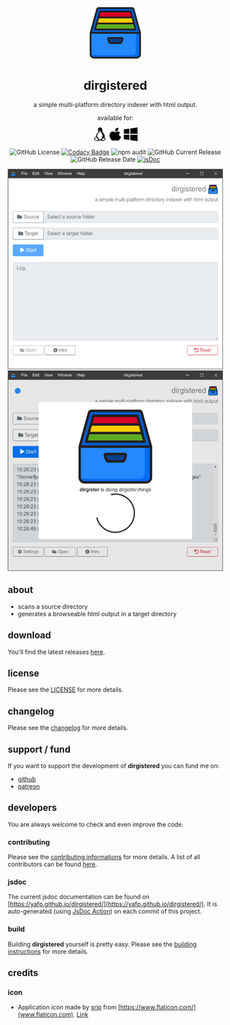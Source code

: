 <p align="center">
  <a href="#"><img src="https://raw.githubusercontent.com/yafp/dirgistered/master/.github/images/logo/128x128.png" width="128"></a>
</p>

<div align="center">
  <h1>dirgistered</h1>

a simple multi-platform directory indexer with html output.

available for:

![linux](https://raw.githubusercontent.com/yafp/dirgistered/master/.github/images/platform/linux_32x32.png)
![apple](https://raw.githubusercontent.com/yafp/dirgistered/master/.github/images/platform/apple_32x32.png)
![windows](https://raw.githubusercontent.com/yafp/dirgistered/master/.github/images/platform/windows_32x32.png)

![GitHub License](https://img.shields.io/github/license/yafp/dirgistered.svg)
[![Codacy Badge](https://api.codacy.com/project/badge/Grade/85d982224c5c463098dc6eea410fcccf)](https://www.codacy.com/manual/yafp/dirgistered?utm_source=github.com&amp;utm_medium=referral&amp;utm_content=yafp/dirgistered&amp;utm_campaign=Badge_Grade)
![npm audit](https://github.com/yafp/dirgistered/workflows/npm_audit/badge.svg)
![GitHub Current Release](https://img.shields.io/github/release/yafp/dirgistered.svg?style=flat)
![GitHub Release Date](https://img.shields.io/github/release-date/yafp/dirgistered.svg?style=flat)
[![jsDoc](https://github.com/yafp/dirgistered/workflows/jsdoc/badge.svg)](https://yafp.github.io/dirgistered/)

![ui](https://raw.githubusercontent.com/yafp/dirgistered/master/.github/images/screenshots/ui_latest.png)
![ui](https://raw.githubusercontent.com/yafp/dirgistered/master/.github/images/screenshots/ui_latest_processing.png)

</div>


## about
* scans a source directory
* generates a browseable html output in a target directory

## download
You'll find the latest releases [here](https://github.com/yafp/dirgistered/releases).

## license
Please see the [LICENSE](LICENSE) for more details.

## changelog
Please see the [changelog](docs/CHANGELOG.md) for more details.

## support / fund
If you want to support the development of **dirgistered** you can fund me on:

* [github](https://github.com/sponsors/yafp)
* [patreon](https://www.patreon.com/yafp)


## developers

You are always welcome to check and even improve the code.

### contributing
Please see the [contributing informations](docs/CONTRIBUTING.md) for more details.
A list of all contributors can be found [here](docs/CONTRIBUTORS.md).

### jsdoc

The current jsdoc documentation can be found on [https://yafp.github.io/dirgistered/](https://yafp.github.io/dirgistered/). It is auto-generated (using [JsDoc Action](https://github.com/marketplace/actions/jsdoc-action)) on each commit of this project.

### build
Building **dirgistered** yourself is pretty easy. Please see the [building instructions](docs/BUILD.md) for more details.


## credits
### icon
* Application icon made by [srip](https://www.flaticon.com/authors/srip) from [https://www.flaticon.com/](www.flaticon.com). [Link](https://www.flaticon.com/free-icon/file-system_2345412?term=directory&page=1&position=24)
